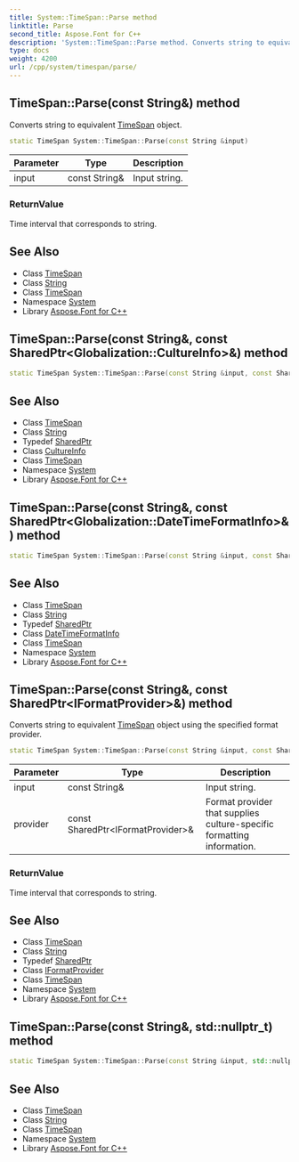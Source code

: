 ```yaml
---
title: System::TimeSpan::Parse method
linktitle: Parse
second_title: Aspose.Font for C++
description: 'System::TimeSpan::Parse method. Converts string to equivalent TimeSpan object in C++.'
type: docs
weight: 4200
url: /cpp/system/timespan/parse/
---
```

## TimeSpan::Parse(const String\&) method


Converts string to equivalent [TimeSpan](../) object.

```cpp
static TimeSpan System::TimeSpan::Parse(const String &input)
```


| Parameter | Type | Description |
| --- | --- | --- |
| input | const String\& | Input string. |

### ReturnValue

Time interval that corresponds to string.

## See Also

* Class [TimeSpan](../)
* Class [String](../../string/)
* Class [TimeSpan](../)
* Namespace [System](../../)
* Library [Aspose.Font for C++](../../../)
## TimeSpan::Parse(const String\&, const SharedPtr\<Globalization::CultureInfo\>\&) method




```cpp
static TimeSpan System::TimeSpan::Parse(const String &input, const SharedPtr<Globalization::CultureInfo> &culture)
```

## See Also

* Class [TimeSpan](../)
* Class [String](../../string/)
* Typedef [SharedPtr](../../sharedptr/)
* Class [CultureInfo](../../../system.globalization/cultureinfo/)
* Class [TimeSpan](../)
* Namespace [System](../../)
* Library [Aspose.Font for C++](../../../)
## TimeSpan::Parse(const String\&, const SharedPtr\<Globalization::DateTimeFormatInfo\>\&) method




```cpp
static TimeSpan System::TimeSpan::Parse(const String &input, const SharedPtr<Globalization::DateTimeFormatInfo> &dtfi)
```

## See Also

* Class [TimeSpan](../)
* Class [String](../../string/)
* Typedef [SharedPtr](../../sharedptr/)
* Class [DateTimeFormatInfo](../../../system.globalization/datetimeformatinfo/)
* Class [TimeSpan](../)
* Namespace [System](../../)
* Library [Aspose.Font for C++](../../../)
## TimeSpan::Parse(const String\&, const SharedPtr\<IFormatProvider\>\&) method


Converts string to equivalent [TimeSpan](../) object using the specified format provider.

```cpp
static TimeSpan System::TimeSpan::Parse(const String &input, const SharedPtr<IFormatProvider> &provider)
```


| Parameter | Type | Description |
| --- | --- | --- |
| input | const String\& | Input string. |
| provider | const SharedPtr\<IFormatProvider\>\& | Format provider that supplies culture-specific formatting information. |

### ReturnValue

Time interval that corresponds to string.

## See Also

* Class [TimeSpan](../)
* Class [String](../../string/)
* Typedef [SharedPtr](../../sharedptr/)
* Class [IFormatProvider](../../iformatprovider/)
* Class [TimeSpan](../)
* Namespace [System](../../)
* Library [Aspose.Font for C++](../../../)
## TimeSpan::Parse(const String\&, std::nullptr_t) method




```cpp
static TimeSpan System::TimeSpan::Parse(const String &input, std::nullptr_t)
```

## See Also

* Class [TimeSpan](../)
* Class [String](../../string/)
* Class [TimeSpan](../)
* Namespace [System](../../)
* Library [Aspose.Font for C++](../../../)
